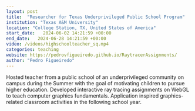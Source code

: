 ```yaml
---
layout: post
title:  "Researcher for Texas Underprivileged Public School Program"
institution: "Texas A&M University"
location: "College Station, TX, United States of America"
start_date:   2024-06-02 14:21:59 +00:00
end_date:   2024-06-28 14:21:59 +00:00
video: /videos/highschoolteacher_sq.mp4
categories: teaching
website: https://pedrovfigueiredo.github.io/RaytracerAssignments/
author: "Pedro Figueiredo"
---
```


Hosted teacher from a public school of an underprivileged community on campus during the Summer with the goal of motivating children to pursue higher education. Developed interactive ray tracing assignments on WebGL to teach computer graphics fundamentals. Application inspired graphics-related classroom activities in the following school year.
